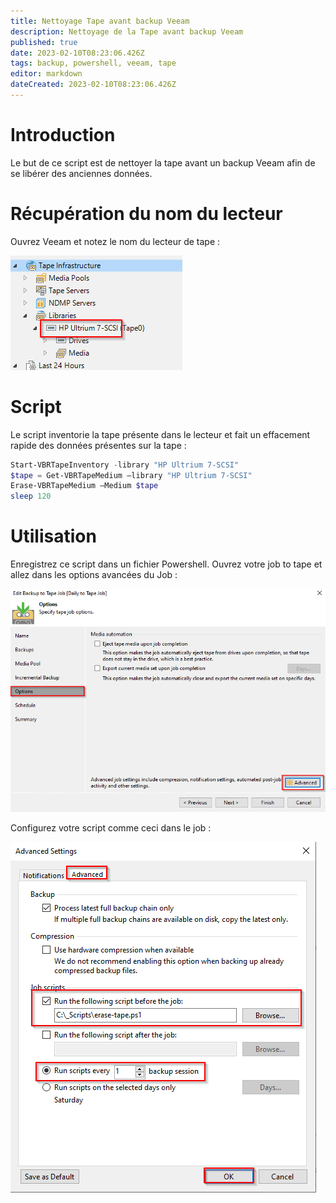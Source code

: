 ```yaml
---
title: Nettoyage Tape avant backup Veeam
description: Nettoyage de la Tape avant backup Veeam
published: true
date: 2023-02-10T08:23:06.426Z
tags: backup, powershell, veeam, tape
editor: markdown
dateCreated: 2023-02-10T08:23:06.426Z
---
```


# Introduction

Le but de ce script est de nettoyer la tape avant un backup Veeam afin de se libérer des anciennes données.


# Récupération du nom du lecteur

Ouvrez Veeam et notez le nom du lecteur de tape : 

![veeam-tape-erase-before-backup-01.png](/scripts/powershell/veeam-tape-erase-before-backup-01.png)

# Script

Le script inventorie la tape présente dans le lecteur et fait un effacement rapide des données présentes sur la tape : 

```powershell
Start-VBRTapeInventory -library "HP Ultrium 7-SCSI"
$tape = Get-VBRTapeMedium –library "HP Ultrium 7-SCSI"
Erase-VBRTapeMedium –Medium $tape
sleep 120
```

# Utilisation

Enregistrez ce script dans un fichier Powershell.
Ouvrez votre job to tape et allez dans les options avancées du Job : 

![veeam-tape-erase-before-backup-02.png](/scripts/powershell/veeam-tape-erase-before-backup-02.png)

Configurez votre script comme ceci dans le job : 

![veeam-tape-erase-before-backup-03.png](/scripts/powershell/veeam-tape-erase-before-backup-03.png)